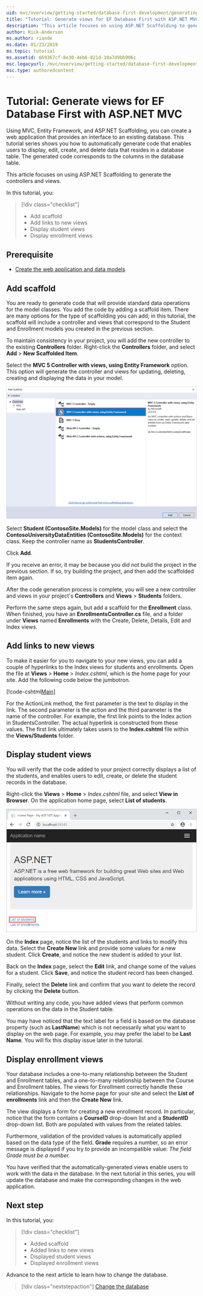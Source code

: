 ```yaml
---
uid: mvc/overview/getting-started/database-first-development/generating-views
title: "Tutorial: Generate views for EF Database First with ASP.NET MVC"
description: "This article focuses on using ASP.NET Scaffolding to generate the controllers and views."
author: Rick-Anderson
ms.author: riande
ms.date: 01/23/2019
ms.topic: tutorial
ms.assetid: 669367cf-8e30-4eb6-821d-10a7d9bb906c
msc.legacyurl: /mvc/overview/getting-started/database-first-development/generating-views
msc.type: authoredcontent
---
```


# Tutorial: Generate views for EF Database First with ASP.NET MVC

Using MVC, Entity Framework, and ASP.NET Scaffolding, you can create a web application that provides an interface to an existing database. This tutorial series shows you how to automatically generate code that enables users to display, edit, create, and delete data that resides in a database table. The generated code corresponds to the columns in the database table.

This article focuses on using ASP.NET Scaffolding to generate the controllers and views.

In this tutorial, you:

> [!div class="checklist"]
> * Add scaffold
> * Add links to new views
> * Display student views
> * Display enrollment views

## Prerequisite

* [Create the web application and data models](creating-the-web-application.md)

## Add scaffold

You are ready to generate code that will provide standard data operations for the model classes. You add the code by adding a scaffold item. There are many options for the type of scaffolding you can add; in this tutorial, the scaffold will include a controller and views that correspond to the Student and Enrollment models you created in the previous section.

To maintain consistency in your project, you will add the new controller to the existing **Controllers** folder. Right-click the **Controllers** folder, and select **Add** > **New Scaffolded Item**.

Select the **MVC 5 Controller with views, using Entity Framework** option. This option will generate the controller and views for updating, deleting, creating and displaying the data in your model.

![add mvc controller](generating-views/_static/image2.png)

Select **Student (ContosoSite.Models)** for the model class and select the **ContosoUniversityDataEntities (ContosoSite.Models)** for the context class. Keep the controller name as **StudentsController**.

Click **Add**.

If you receive an error, it may be because you did not build the project in the previous section. If so, try building the project, and then add the scaffolded item again.

After the code generation process is complete, you will see a new controller and views in your project's **Controllers** and **Views** > **Students** folders.


Perform the same steps again, but add a scaffold for the **Enrollment** class. When finished, you have an **EnrollmentsController.cs** file, and a folder under **Views** named **Enrollments** with the Create, Delete, Details, Edit and Index views.

## Add links to new views

To make it easier for you to navigate to your new views, you can add a couple of hyperlinks to the Index views for students and enrollments. Open the file at **Views** > **Home** > *Index.cshtml*, which is the home page for your site. Add the following code below the jumbotron.

[!code-cshtml[Main](generating-views/samples/sample1.cshtml)]

For the ActionLink method, the first parameter is the text to display in the link. The second parameter is the action and the third parameter is the name of the controller. For example, the first link points to the Index action in StudentsController. The actual hyperlink is constructed from these values. The first link ultimately takes users to the **Index.cshtml** file within the **Views/Students** folder.

## Display student views

You will verify that the code added to your project correctly displays a list of the students, and enables users to edit, create, or delete the student records in the database.

Right-click the **Views** > **Home** > *Index.cshtml* file, and select **View in Browser**. On the application home page, select **List of students**.

![](generating-views/_static/image6.png)

On the **Index** page, notice the list of the students and links to modify this data. Select the **Create New** link and provide some values for a new student. Click **Create**, and notice the new student is added to your list.

Back on the **Index** page, select the **Edit** link, and change some of the values for a student. Click **Save**, and notice the student record has been changed.

Finally, select the **Delete** link and confirm that you want to delete the record by clicking the **Delete** button.

Without writing any code, you have added views that perform common operations on the data in the Student table.

You may have noticed that the text label for a field is based on the database property (such as **LastName**) which is not necessarily what you want to display on the web page. For example, you may prefer the label to be **Last Name**. You will fix this display issue later in the tutorial.

## Display enrollment views

Your database includes a one-to-many relationship between the Student and Enrollment tables, and a one-to-many relationship between the Course and Enrollment tables. The views for Enrollment correctly handle these relationships. Navigate to the home page for your site and select the **List of enrollments** link and then the **Create New** link.

The view displays a form for creating a new enrollment record. In particular, notice that the form contains a **CourseID** drop-down list and a **StudentID** drop-down list. Both are populated with values from the related tables.

Furthermore, validation of the provided values is automatically applied based on the data type of the field. **Grade** requires a number, so an error message is displayed if you try to provide an incompatible value: *The field Grade must be a number.*

You have verified that the automatically-generated views enable users to work with the data in the database. In the next tutorial in this series, you will update the database and make the corresponding changes in the web application.

## Next step

In this tutorial, you:

> [!div class="checklist"]
> * Added scaffold
> * Added links to new views
> * Displayed student views
> * Displayed enrollment views

Advance to the next article to learn how to change the database.
> [!div class="nextstepaction"]
> [Change the database](changing-the-database.md)